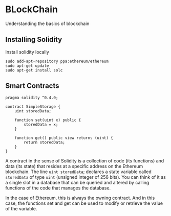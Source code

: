 # BLockChain

Understanding the basics of blockchain

## Installing Solidity

Install solidity locally

```shell
sudo add-apt-repository ppa:ethereum/ethereum
sudo apt-get update
sudo apt-get install solc
```

## Smart Contracts

```solidity
pragma solidity ^0.4.0;

contract SimpleStorage {
    uint storedData;

    function set(uint x) public {
        storedData = x;
    }

    function get() public view returns (uint) {
        return storedData;
    }
}
```

A contract in the sense of Solidity is a collection of code (its functions) and data (its state) that resides at a specific address on the Ethereum blockchain. The line `uint storedData`; declares a state variable called `storedData` of type `uint` (unsigned integer of 256 bits). You can think of it as a single slot in a database that can be queried and altered by calling functions of the code that manages the database. 

In the case of Ethereum, this is always the owning contract. And in this case, the functions set and get can be used to modify or retrieve the value of the variable.
